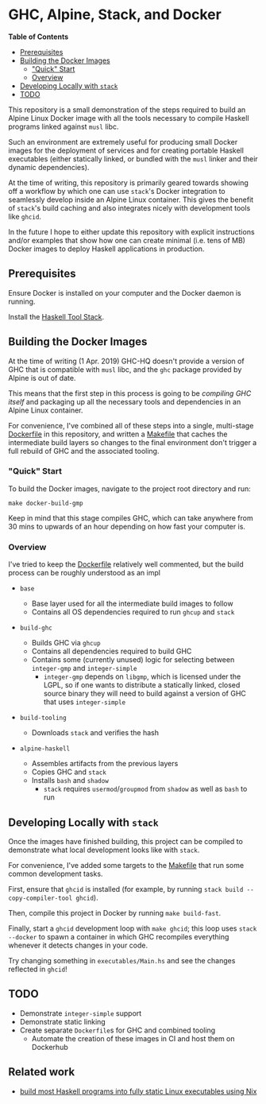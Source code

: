 # GHC, Alpine, Stack, and Docker

<!-- markdown-toc start - Don't edit this section. Run M-x markdown-toc-refresh-toc -->
**Table of Contents**

- [Prerequisites](#prerequisites)
- [Building the Docker Images](#building-the-docker-images)
    - ["Quick" Start](#quick-start)
    - [Overview](#overview)
- [Developing Locally with `stack`](#developing-locally-with-stack)
- [TODO](#todo)

<!-- markdown-toc end -->

This repository is a small demonstration of the steps required to build an 
Alpine Linux Docker image with all the tools necessary to compile Haskell
programs linked against `musl` libc.

Such an environment are extremely useful for producing small Docker images for
the deployment of services and for creating portable Haskell executables (either
statically linked, or bundled with the `musl` linker and their dynamic 
dependencies).

At the time of writing, this repository is primarily geared towards showing off
a workflow by which one can use `stack`'s Docker integration to seamlessly 
develop inside an Alpine Linux container. This gives the benefit of `stack`'s
build caching and also integrates nicely with development tools like `ghcid`.

In the future I hope to either update this repository with explicit instructions
and/or examples that show how one can create minimal (i.e. tens of MB) 
Docker images to deploy Haskell applications in production.

## Prerequisites

Ensure Docker is installed on your computer and the Docker daemon is running.

Install the [Haskell Tool Stack](https://docs.haskellstack.org/en/stable/README/).

## Building the Docker Images

At the time of writing (1 Apr. 2019) GHC-HQ doesn't provide a version of GHC 
that is compatible with `musl` libc, and the `ghc` package provided by Alpine
is out of date. 

This means that the first step in this process is going to be _compiling GHC
itself_ and packaging up all the necessary tools and dependencies in an Alpine 
Linux container.

For convenience, I've combined all of these steps into a single, multi-stage
[Dockerfile](Dockerfile) in this repository, and written a [Makefile](Makefile)
that caches the intermediate build layers so changes to the final environment
don't trigger a full rebuild of GHC and the associated tooling.

### "Quick" Start

To build the Docker images, navigate to the project root directory and run:

    make docker-build-gmp

Keep in mind that this stage compiles GHC, which can take anywhere from 30 mins
to upwards of an hour depending on how fast your computer is.

### Overview

I've tried to keep the [Dockerfile](Dockerfile) relatively well commented, but
the build process can be roughly understood as an impl

- `base`
  - Base layer used for all the intermediate build images to follow
  - Contains all OS dependencies required to run `ghcup` and `stack`

- `build-ghc`
  - Builds GHC via `ghcup`
  - Contains all dependencies required to build GHC
  - Contains some (currently unused) logic for selecting between `integer-gmp`
  and `integer-simple`
    - `integer-gmp` depends on `libgmp`, which is licensed under the LGPL, so
    if one wants to distribute a statically linked, closed source binary they
    will need to build against a version of GHC that uses `integer-simple`

- `build-tooling`
  - Downloads `stack` and verifies the hash

- `alpine-haskell`
  - Assembles artifacts from the previous layers
  - Copies GHC and `stack`
  - Installs `bash` and `shadow`
    - `stack` requires `usermod`/`groupmod` from `shadow` as well as `bash` to
    run
    
## Developing Locally with `stack`

Once the images have finished building, this project can be compiled to 
demonstrate what local development looks like with `stack`.

For convenience, I've added some targets to the [Makefile](Makefile) that run
some common development tasks.

First, ensure that `ghcid` is installed (for example, by running 
`stack build --copy-compiler-tool ghcid`).

Then, compile this project in Docker by running `make build-fast`.

Finally, start a `ghcid` development loop with `make ghcid`; this loop uses
`stack --docker` to spawn a container in which GHC recompiles everything 
whenever it detects changes in your code.

Try changing something in `executables/Main.hs` and see the changes reflected in
`ghcid`!

## TODO

- Demonstrate `integer-simple` support
- Demonstrate static linking
- Create separate `Dockerfile`s for GHC and combined tooling
  - Automate the creation of these images in CI and host them on Dockerhub

## Related work

- [build most Haskell programs into fully static Linux executables using Nix](https://github.com/nh2/static-haskell-nix)
